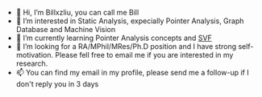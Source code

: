 - 👋 Hi, I’m Billxzliu, you can call me Bill
- 👀 I’m interested in Static Analysis, expecially Pointer Analysis, Graph Database and Machine Vision
- 🌱 I’m currently learning Pointer Analysis concepts and [SVF](https://svf-tools.github.io/SVF/)
- 💞️ I’m looking for a RA/MPhil/MRes/Ph.D position and I have strong self-motivation. Please fell free to email me if you are interested in my research.
- 📫 You can find my email in my profile, please send me a follow-up if I don't reply you in 3 days 

<!---
Billxzliu/Billxzliu is a ✨ special ✨ repository because its `README.md` (this file) appears on your GitHub profile.
You can click the Preview link to take a look at your changes.
--->

